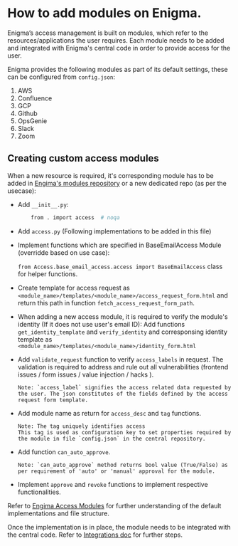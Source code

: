 # How to add modules on Enigma.

Enigma’s access management is built on modules, which refer to the resources/applications the user requires.
Each module needs to be added and integrated with Enigma's central code in order to provide access for the user.

Enigma provides the following modules as part of its default settings, these can be configured from `config.json`:
1. AWS
2. Confluence
3. GCP
4. Github
5. OpsGenie
6. Slack
7. Zoom

## Creating custom access modules

When a new resource is required, it's corresponding module has to be added in [Engima's modules repository](https://github.com/browserstack/enigma-access-modules.git) or a new dedicated repo (as per the usecase):

- Add `__init__.py`:

    ```bash
        from . import access  # noqa
    ```
- Add `access.py` (Following implementations to be added in this file)
- Implement functions which are specified in BaseEmailAccess Module (overridde based on use case):

    `from Access.base_email_access.access import BaseEmailAccess` class for helper functions.
- Create template for access request as `<module_name>/templates/<module_name>/access_request_form.html` and return this path in function `fetch_access_request_form_path`.
- When adding a new access module, it is required to verify the module's identity (If it does not use user's email ID):
    Add functions `get_identity_template` and `verify_identity` and corresponsing identity template as `<module_name>/templates/<module_name>/identity_form.html`
- Add `validate_request` function to verify `access_labels` in request. The validation is required to address and rule out all vulnerabilities (frontend issues / form issues / value injection / hacks ).
    ```
    Note: `access_label` signifies the access related data requested by the user. The json constitutes of the fields defined by the access request form template.
    ```
- Add module name as return for `access_desc` and `tag` functions.
    ```
    Note: The tag uniquely identifies access
    This tag is used as configuration key to set properties required by the module in file `config.json` in the central repository.
    ```
- Add function `can_auto_approve`.
    ```
    Note: `can_auto_approve` method returns bool value (True/False) as per requirement of 'auto' or 'manual' approval for the module.
    ```
- Implement `approve` and `revoke` functions to implement respective functionalities.

Refer to [Engima Access Modules](https://github.com/browserstack/enigma-access-modules.git) for further understanding of the default implementations and file structure.

Once the implementation is in place, the module needs to be integrated with the central code.
Refer to [Integrations doc](/docs/%E2%80%9CHow-to%E2%80%9D%20guides/Integrating%20Modules.md) for further steps.
